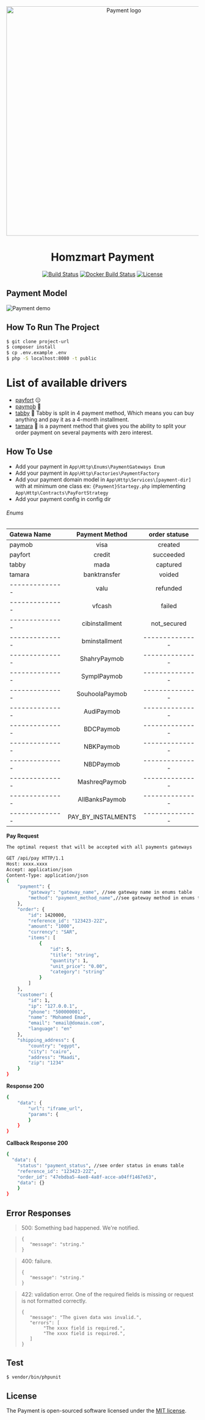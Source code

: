 <div align="center">
  <img alt="Payment logo" src="https://w7.pngwing.com/pngs/519/586/png-transparent-split-payment-credit-card-computer-icons-payment-system-credit-card-angle-hand-payment.png" width="600px" />

# Homzmart Payment

[![Build Status](https://travis-ci.org/laravel/lumen-framework.svg)]()
[![Docker Build Status](https://img.shields.io/docker/build/redocly/redoc.svg)]()
[![License](https://img.shields.io/packagist/l/laravel/framework)](https://packagist.org/packages/laravel/lumen-framework)
</div>

## Payment Model

![Payment demo](https://github.com/geekyHomz/payment/blob/main/modeling.png)

## How To Run The Project

``` bash
$ git clone project-url
$ composer install
$ cp .env.example .env
$ php -S localhost:8080 -t public
```

# List of available drivers

- [payfort](https://paymentservices.amazon.com/) :expressionless:
- [paymob](https://paymob.com/) :dancer:
- [tabby](https://tabby.ai/) :dancer: Tabby is split in 4 payment method, Which means you can buy anything and pay it as
  a 4-month installment.
- [tamara](https://docs.tamara.co/) :dancer:  is a payment method that gives you the ability to split your order
  payment on several payments with zero interest.

## How To Use

* Add your payment in `App\Http\Enums\PaymentGateways Enum`
* Add your payment in `App\Http\Factories\PaymentFactory`
* Add your payment domain model in `App\Http\Services\[payment-dir]` with at minimum one class
  ex: `{Payment}Startegy.php` implementing `App\Http\Contracts\PayFortStrategy`
* Add your payment config in config dir

###### Enums

| Gatewa Name    |   Payment Method	   | 	order statuse	 
|:---------------|:-------------------:| :----------------: 
| paymob         |        visa         |    created    
| payfort        |       credit        |  succeeded   
| tabby          |        mada         |   captured     
| tamara         |    banktransfer     |   voided   
| -------------- |        valu         |  refunded 
| -------------- |       vfcash        |   failed  
| -------------- |   cibinstallment    | not_secured 
| -------------- |    bminstallment    | -------------- 
| -------------- |    ShahryPaymob     | -------------- 
| -------------- |     SymplPaymob     | -------------- 
| -------------- |   SouhoolaPaymob    | -------------- 
| -------------- |     AudiPaymob      | -------------- 
| -------------- |      BDCPaymob      | -------------- 
| -------------- |      NBKPaymob      | -------------- 
| -------------- |      NBDPaymob      | -------------- 
| -------------- |    MashreqPaymob    | -------------- 
| -------------- |   AllBanksPaymob    | -------------- 
| -------------- | PAY_BY_INSTALMENTS  | -------------- 

<strong>Pay Request</strong>

```bash
The optimal request that will be accepted with all payments gateways

GET /api/pay HTTP/1.1
Host: xxxx.xxxx
Accept: application/json
Content-Type: application/json
{
    "payment": {
        "gateway": "gateway_name", //see gateway name in enums table
        "method": "payment_method_name",//see gateway method in enums table
    },
    "order": {
        "id": 1420000,
        "reference_id": "123423-22Z",
        "amount": "1000",
        "currency": "SAR",
        "items": [
            {
                "id": 5,
                "title": "string",
                "quantity": 1,
                "unit_price": "0.00",
                "category": "string"
            }
        ]
    },
    "customer": {
        "id": 1,
        "ip": "127.0.0.1",
        "phone": "500000001",
        "name": "Mohamed Emad",
        "email": "email@domain.com",
        "language": "en"
    },
    "shipping_address": {
        "country": "egypt",
        "city": "cairo",
        "address": "Maadi",
        "zip": "1234"
    }
}
```

<strong>Response 200</strong>

```bash
{
    "data": {
        "url": "iframe_url",
        "params": {
        }
    }
}
```

<strong>Callback Response 200</strong>

```bash
{
  "data": {
    "status": "payment_status", //see order status in enums table
    "reference_id": "123423-22Z",
    "order_id": "47ebdba5-4ae8-4a8f-acce-a04ff1467e63",
    "data": {}
    }
}
```

## Error Responses

>500: Something bad happened. We're notified.

>```json{
> {
>    "message": "string."
> }
 
> 400: failure.
> ```json{ 
> {
>    "message": "string."
> }

> 422: validation error. One of the required fields is missing or request is not formatted correctly.
> ```json{ 
> {
>    "message": "The given data was invalid.",
>    "errors": [
>         "The xxxx field is required.",
>         "The xxxx field is required.",
>    ]
> }
> ```

## Test

``` bash
$ vendor/bin/phpunit
```

## License

The Payment is open-sourced software licensed under the [MIT license](https://opensource.org/licenses/MIT).
